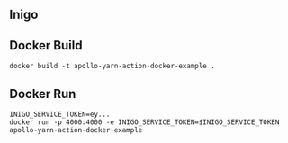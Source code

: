 ## Inigo

## Docker Build

```
docker build -t apollo-yarn-action-docker-example .
```

 ## Docker Run

```
INIGO_SERVICE_TOKEN=ey...
docker run -p 4000:4000 -e INIGO_SERVICE_TOKEN=$INIGO_SERVICE_TOKEN apollo-yarn-action-docker-example
```